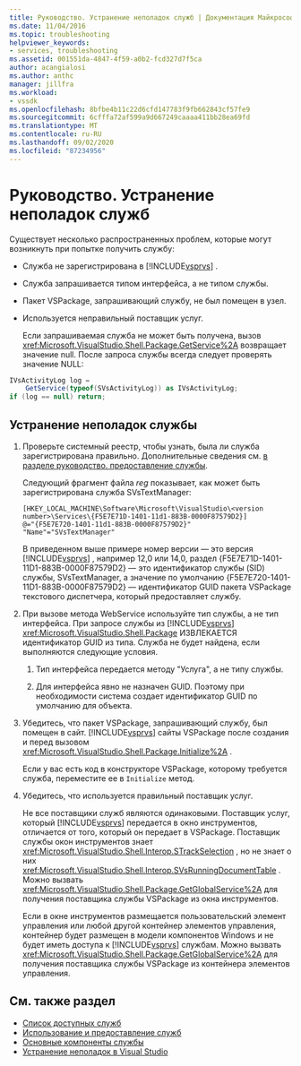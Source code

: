 ```yaml
---
title: Руководство. Устранение неполадок служб | Документация Майкрософт
ms.date: 11/04/2016
ms.topic: troubleshooting
helpviewer_keywords:
- services, troubleshooting
ms.assetid: 001551da-4847-4f59-a0b2-fcd327d7f5ca
author: acangialosi
ms.author: anthc
manager: jillfra
ms.workload:
- vssdk
ms.openlocfilehash: 8bfbe4b11c22d6cfd147783f9fb662843cf57fe9
ms.sourcegitcommit: 6cfffa72af599a9d667249caaaa411bb28ea69fd
ms.translationtype: MT
ms.contentlocale: ru-RU
ms.lasthandoff: 09/02/2020
ms.locfileid: "87234956"
---
```

# <a name="how-to-troubleshoot-services"></a>Руководство. Устранение неполадок служб
Существует несколько распространенных проблем, которые могут возникнуть при попытке получить службу:

- Служба не зарегистрирована в [!INCLUDE[vsprvs](../code-quality/includes/vsprvs_md.md)] .

- Служба запрашивается типом интерфейса, а не типом службы.

- Пакет VSPackage, запрашивающий службу, не был помещен в узел.

- Используется неправильный поставщик услуг.

  Если запрашиваемая служба не может быть получена, вызов <xref:Microsoft.VisualStudio.Shell.Package.GetService%2A> возвращает значение null. После запроса службы всегда следует проверять значение NULL:

```csharp
IVsActivityLog log =
    GetService(typeof(SVsActivityLog)) as IVsActivityLog;
if (log == null) return;
```

## <a name="to-troubleshoot-a-service"></a>Устранение неполадок службы

1. Проверьте системный реестр, чтобы узнать, была ли служба зарегистрирована правильно. Дополнительные сведения см. [в разделе руководство. предоставление службы](../extensibility/how-to-provide-a-service.md).

    Следующий фрагмент файла *reg* показывает, как может быть зарегистрирована служба SVsTextManager:

   ```
   [HKEY_LOCAL_MACHINE\Software\Microsoft\VisualStudio\<version number>\Services\{F5E7E71D-1401-11d1-883B-0000F87579D2}]
   @="{F5E7E720-1401-11d1-883B-0000F87579D2}"
   "Name"="SVsTextManager"
   ```

    В приведенном выше примере номер версии — это версия [!INCLUDE[vsprvs](../code-quality/includes/vsprvs_md.md)] , например 12,0 или 14,0, раздел {F5E7E71D-1401-11D1-883B-0000F87579D2} — это идентификатор службы (SID) службы, SVsTextManager, а значение по умолчанию {F5E7E720-1401-11D1-883B-0000F87579D2} — идентификатор GUID пакета VSPackage текстового диспетчера, который предоставляет службу.

2. При вызове метода WebService используйте тип службы, а не тип интерфейса. При запросе службы из [!INCLUDE[vsprvs](../code-quality/includes/vsprvs_md.md)] <xref:Microsoft.VisualStudio.Shell.Package> ИЗВЛЕКАЕТСЯ идентификатор GUID из типа. Служба не будет найдена, если выполняются следующие условия.

   1. Тип интерфейса передается методу "Услуга", а не типу службы.

   2. Для интерфейса явно не назначен GUID. Поэтому при необходимости система создает идентификатор GUID по умолчанию для объекта.

3. Убедитесь, что пакет VSPackage, запрашивающий службу, был помещен в сайт. [!INCLUDE[vsprvs](../code-quality/includes/vsprvs_md.md)] сайты VSPackage после создания и перед вызовом <xref:Microsoft.VisualStudio.Shell.Package.Initialize%2A> .

    Если у вас есть код в конструкторе VSPackage, которому требуется служба, переместите ее в `Initialize` метод.

4. Убедитесь, что используется правильный поставщик услуг.

    Не все поставщики служб являются одинаковыми. Поставщик услуг, который [!INCLUDE[vsprvs](../code-quality/includes/vsprvs_md.md)] передается в окно инструментов, отличается от того, который он передает в VSPackage. Поставщик службы окон инструментов знает <xref:Microsoft.VisualStudio.Shell.Interop.STrackSelection> , но не знает о них <xref:Microsoft.VisualStudio.Shell.Interop.SVsRunningDocumentTable> . Можно вызвать <xref:Microsoft.VisualStudio.Shell.Package.GetGlobalService%2A> для получения поставщика службы VSPackage из окна инструментов.

    Если в окне инструментов размещается пользовательский элемент управления или любой другой контейнер элементов управления, контейнер будет размещен в модели компонентов Windows и не будет иметь доступа к [!INCLUDE[vsprvs](../code-quality/includes/vsprvs_md.md)] службам. Можно вызвать <xref:Microsoft.VisualStudio.Shell.Package.GetGlobalService%2A> для получения поставщика службы VSPackage из контейнера элементов управления.

## <a name="see-also"></a>См. также раздел
- [Список доступных служб](../extensibility/internals/list-of-available-services.md)
- [Использование и предоставление служб](../extensibility/using-and-providing-services.md)
- [Основные компоненты службы](../extensibility/internals/service-essentials.md)
- [Устранение неполадок в Visual Studio](/troubleshoot/visualstudio/welcome-visual-studio/)